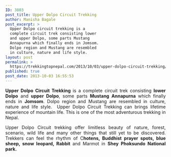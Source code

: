 ```yaml
---
ID: 3803
post_title: Upper Dolpo Circuit Trekking
author: Manisha Bagale
post_excerpt: >
  Upper Dolpo circuit trekking is a
  complete circuit trek consisting lower
  and upper Dolpo, some parts Mustang
  Annapurna which finally ends in Jomsom.
  Dolpo region and Mustang are resembled
  in culture, nature and life style.
layout: post
permalink: >
  https://trekkingtopnepal.com/2013/10/03/upper-dolpo-circuit-trekking/
published: true
post_date: 2013-10-03 16:55:53
---
```

<p style="text-align: justify;"><strong>Upper Dolpo Circuit Trekking</strong> is a complete circuit trek consisting <strong>lower Dolpo</strong> and <strong>upper Dolpo</strong>, some parts <strong>Mustang Annapurna </strong>which finally ends in <strong>Jomsom</strong>. Dolpo region and Mustang are resembled in culture, nature and life style.  Upper Dolpo Circuit Trekking can brings lifetime experience of mountain life. This is one of the most adventurous trekking in Nepal.</p>
<p style="text-align: justify;">Upper Dolpo Circuit trekking offer limitless beauty of nature, forest, scenario, wild life and many other things that still yet to be discovered. Trekkers can feel the rhythm of C<strong>hotens, Buddhist prayer spots, blue sheep, snow leopard, Rabbit </strong>and Marmot in <strong>Shey Phoksundo National park.</strong></p>